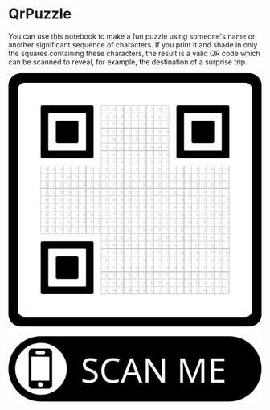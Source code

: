 # QrPuzzle

You can use this notebook to make a fun puzzle using someone's name or another significant sequence of characters.
If you print it and shade in only the squares containing these characters, the result is a valid QR code
which can be scanned to reveal, for example, the destination of a surprise trip.

![](montmorency.svg)

